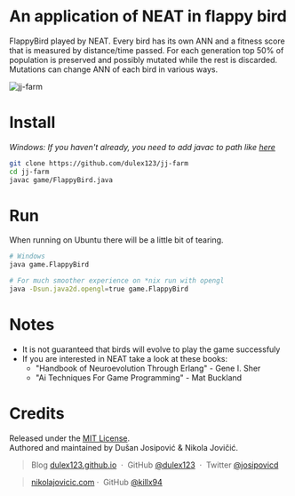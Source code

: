 # An application of NEAT in flappy bird
FlappyBird played by NEAT. Every bird has its own ANN and a fitness score that is measured by distance/time passed. For each generation top 50% of population is preserved and possibly mutated while the rest is discarded. Mutations can change ANN of each bird in various ways. 

 ![jj-farm](https://media.giphy.com/media/R5NDdelv6dzpe/giphy.gif)

# Install
*Windows: If you haven't already, you need to add javac to path like [here](http://stackoverflow.com/questions/37973276/how-to-run-a-java-program-in-cmd)*

```sh
git clone https://github.com/dulex123/jj-farm
cd jj-farm
javac game/FlappyBird.java
```

# Run
When running on Ubuntu there will be a little bit of tearing.
```sh
# Windows
java game.FlappyBird

# For much smoother experience on *nix run with opengl 
java -Dsun.java2d.opengl=true game.FlappyBird
```

# Notes
 - It is not guaranteed that birds will evolve to play the game successfuly
 - If you are interested in NEAT take a look at these books:
   - "Handbook of Neuroevolution Through Erlang" - Gene I. Sher
   - "Ai Techniques For Game Programming" - Mat Buckland
   
# Credits

Released under the [MIT License].<br>
Authored and maintained by Dušan Josipović & Nikola Jovičić.

> Blog [dulex123.github.io](http://dulex123.github.io) &nbsp;&middot;&nbsp;
> GitHub [@dulex123](https://github.com/dulex123) &nbsp;&middot;&nbsp;
> Twitter [@josipovicd](https://twitter.com/josipovicd)

> [nikolajovicic.com](http://jovicicnikola.com/)&nbsp;&middot;&nbsp;
> GitHub [@killx94](https://github.com/killx94) 


[MIT License]: http://mit-license.org/
